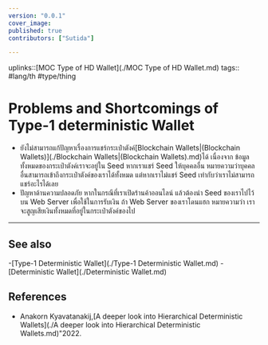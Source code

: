 ```yaml
---
version: "0.0.1"
cover_image:
published: true
contributors: ["Sutida"]

---
```

uplinks::[MOC Type of HD Wallet](./MOC Type of HD Wallet.md)
tags:: #lang/th #type/thing

# Problems and Shortcomings of Type-1 deterministic Wallet
- ยังไม่สามารถแก้ปัญหาเรื่องการแชร์กระเป๋าตังค์[Blockchain Wallets|(Blockchain Wallets)](./Blockchain Wallets|(Blockchain Wallets).md)ได้ เนื่องจาก ข้อมูลทั้งหมดของกระเป๋าตังค์เราจะอยู่ใน Seed หากเราแชร์ Seed ให้บุคคลอื่น หมายความว่าบุคคลอื่นสามารถเข้าถึงกระเป๋าตังค์ของเราได้ทั้งหมด แต่หากเราไม่แชร์ Seed เท่ากับว่าเราไม่สามารถแชร์อะไรได้เลย
- ปัญหาด้านความปลอดภัย หากในกรณีที่เราเปิดร้านค้าออนไลน์ แล้วต้องนำ Seed ของเราไปไว้บน Web Server เพื่อใช้ในการรับเงิน ถ้า Web Server ของเราโดนแฮก หมายความว่า เราจะสูญเสียเงินทั้งหมดที่อยู่ในกระเป๋าตังค์ของไป

---
## See also
-[Type-1 Deterministic Wallet](./Type-1 Deterministic Wallet.md)
-[Deterministic Wallet](./Deterministic Wallet.md)
## References
- Anakorn Kyavatanakij,[A deeper look into Hierarchical Deterministic Wallets](./A deeper look into Hierarchical Deterministic Wallets.md)"2022.
